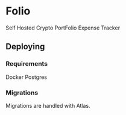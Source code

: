 # Folio

Self Hosted Crypto PortFolio
Expense Tracker

## Deploying

### Requirements

Docker
Postgres

### Migrations

Migrations are handled with Atlas.

